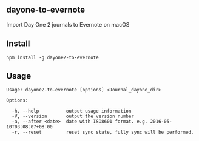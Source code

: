 
## dayone-to-evernote
Import Day One 2 journals to Evernote on macOS

## Install
```
npm install -g dayone2-to-evernote
```
## Usage
```
Usage: dayone2-to-evernote [options] <Journal_dayone_dir>

Options:

  -h, --help          output usage information
  -V, --version       output the version number
  -a, --after <date>  date with ISO8601 format. e.g. 2016-05-10T03:08:07+08:00
  -r, --reset         reset sync state, fully sync will be performed.
```

